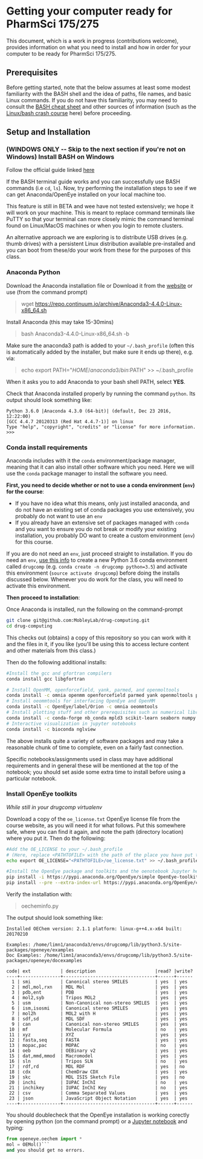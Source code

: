 # Getting your computer ready for PharmSci 175/275

This document, which is a work in progress (contributions welcome), provides information on what you need to install and how in order for your computer to be ready for PharmSci 175/275.

## Prerequisites

Before getting started, note that the below assumes at least some modest familiarity with the BASH shell and the idea of paths, file names, and basic Linux commands.
If you do not have this familiarity, you may need to consult the [BASH cheat sheet](docs/bash_cheatsheet.jpg) and other sources of information (such as the [Linux/bash crash course](docs/linux_crashcourse.md) here) before proceeding.

## Setup and Installation

### **(WINDOWS ONLY -- Skip to the next section if you're not on Windows)** Install BASH on Windows
Follow the official guide linked [here](https://msdn.microsoft.com/en-us/commandline/wsl/install_guide)

If the BASH terminal guide works and you can successfully use BASH commands (i.e `cd`, `ls`). Now, try performing the installation steps to see if we can get Anaconda/OpenEye installed on your local machine too.

This feature is still in BETA and wee have not tested extensively; we hope it will work on your machine. This is meant to replace command terminals like PuTTY so that your terminal can more closely mimic the command terminal found on Linux/MacOS machines or when you login to remote clusters.

An alternative approach we are exploring is to distribute USB drives (e.g. thumb drives) with a persistent Linux distribution available pre-installed and you can boot from these/do your work from these for the purposes of this class.

### Anaconda Python
Download the Anaconda installation file or Download it from the [website](https://www.continuum.io/downloads) or use (from the command prompt)
> wget https://repo.continuum.io/archive/Anaconda3-4.4.0-Linux-x86_64.sh

Install Anaconda (this may take 15-30mins)
> bash Anaconda3-4.4.0-Linux-x86_64.sh -b

Make sure the anaconda3 path is added to your `~/.bash_profile` (often this is automatically added by the installer, but make sure it ends up there), e.g. via:
>echo export PATH="$HOME/anaconda3/bin:$PATH" >> ~/.bash_profile

When it asks you to add Anaconda to your bash shell PATH, select **YES**.

Check that Anaconda installed properly by running the command `python`. Its output should look something like:
```
Python 3.6.0 |Anaconda 4.3.0 (64-bit)| (default, Dec 23 2016, 12:22:00)
[GCC 4.4.7 20120313 (Red Hat 4.4.7-1)] on linux
Type "help", "copyright", "credits" or "license" for more information.
>>>
```

### Conda install requirements

Anaconda includes with it the `conda` environment/package manager, meaning that it can also install other software which you need.
Here we will use the `conda` package manager to install the software you need.

**First, you need to decide whether or not to use a conda environment (`env`) for the course**:
- If you have no idea what this means, only just installed anaconda, and do not have an existing set of conda packages you use extensively, you probably do not want to use an `env`
- If you already have an extensive set of packages managed with `conda` and you want to ensure you do not break or modify your existing installation, you probably DO want to create a custom environment (`env`) for this course.

If you are do not need an `env`, just proceed straight to installation.
If you do need an `env`, [use this info](https://conda.io/docs/user-guide/tasks/manage-environments.html) to create a new Python 3.6 conda environment called `drugcomp` (e.g. `conda create -n drugcomp python=3.5`) and activate this environment (`source activate drugcomp`) before doing the installs discussed below.
Whenever you do work for the class, you will need to activate this environment.

**Then proceed to installation**:

Once Anaconda is installed, run the following on the command-prompt
```bash
git clone git@github.com:MobleyLab/drug-computing.git
cd drug-computing
```
This checks out (obtains) a copy of this repository so you can work with it and the files in it, if you like (you'll be using this to access lecture content and other materials from this class.)

Then do the following additional installs:
```bash
#Install the gcc and gfortran compilers
conda install gcc libgfortran

# Install OpenMM, openforcefield, yank, parmed, and openmoltools
conda install -c omnia openmm openforcefield parmed yank openmoltools pdbfixer solvationtoolkit
# Install oeommtools for interfacing OpenEye and OpenMM
conda install -c OpenEye/label/Orion -c omnia oeommtools
# Install plotting stuff and other prerequisites such as numerical libraries
conda install -c conda-forge nb_conda mpld3 scikit-learn seaborn numpy matplotlib bokeh
# Interactive visualization in jupyter notebooks
conda install -c bioconda nglview
```
The above installs quite a variety of software packages and may take a reasonable chunk of time to complete, even on a fairly fast connection.

Specific notebooks/assignments used in class may have additional requirements and in general these will be mentioned at the top of the notebook; you should set aside some extra time to install before using a particular notebook.


### Install OpenEye toolkits
*While still in your drugcomp virtualenv*

Download a copy of the `oe_license.txt` OpenEye license file from the course website, as you will need it for what follows.
Put this somewhere safe, where you can find it again, and note the path (directory location) where you put it.
Then do the following:


```bash
#Add the OE_LICENSE to your ~/.bash_profile
# (Here, replace <PATHTOFILE> with the path of the place you have put this file)
echo export OE_LICENSE="<PATHTOFILE>/oe_license.txt" >> ~/.bash_profile

#Install the OpenEye package and toolkits and the oenotebook Jupyter helper
pip install -i https://pypi.anaconda.org/OpenEye/simple OpenEye-toolkits
pip install --pre --extra-index-url https://pypi.anaconda.org/OpenEye/channel/beta/simple OpenEye-oenotebook
```
Verify the installation with:
> oecheminfo.py

The output should look something like:
```
Installed OEChem version: 2.1.1 platform: linux-g++4.x-x64 built: 20170210

Examples: /home/limn1/anaconda3/envs/drugcomp/lib/python3.5/site-packages/openeye/examples
Doc Examples: /home/limn1/anaconda3/envs/drugcomp/lib/python3.5/site-packages/openeye/docexamples

code| ext           | description                      |read? |write?
----+---------------+----------------------------------+------+------
  1 | smi           | Canonical stereo SMILES          | yes  | yes
  2 | mdl,mol,rxn   | MDL Mol                          | yes  | yes
  3 | pdb,ent       | PDB                              | yes  | yes
  4 | mol2,syb      | Tripos MOL2                      | yes  | yes
  5 | usm           | Non-Canonical non-stereo SMILES  | yes  | yes
  6 | ism,isosmi    | Canonical stereo SMILES          | yes  | yes
  7 | mol2h         | MOL2 with H                      | yes  | yes
  8 | sdf,sd        | MDL SDF                          | yes  | yes
  9 | can           | Canonical non-stereo SMILES      | yes  | yes
 10 | mf            | Molecular Formula                | no   | yes
 11 | xyz           | XYZ                              | yes  | yes
 12 | fasta,seq     | FASTA                            | yes  | yes
 13 | mopac,pac     | MOPAC                            | no   | yes
 14 | oeb           | OEBinary v2                      | yes  | yes
 15 | dat,mmd,mmod  | Macromodel                       | yes  | yes
 16 | sln           | Tripos SLN                       | no   | yes
 17 | rdf,rd        | MDL RDF                          | yes  | no
 18 | cdx           | ChemDraw CDX                     | yes  | yes
 19 | skc           | MDL ISIS Sketch File             | yes  | no
 20 | inchi         | IUPAC InChI                      | no   | yes
 21 | inchikey      | IUPAC InChI Key                  | no   | yes
 22 | csv           | Comma Separated Values           | yes  | yes
 23 | json          | JavaScript Object Notation       | yes  | yes
----+---------------+----------------------------------+------+------
```

You should doublecheck that the OpenEye installation is working corectly by opening python (on the command prompt) or a [Jupyter notebook](http://jupyter-notebook-beginner-guide.readthedocs.io/en/latest/execute.html) and typing:
```python
from openeye.oechem import *
mol = OEMol()```
and you should get no errors.
